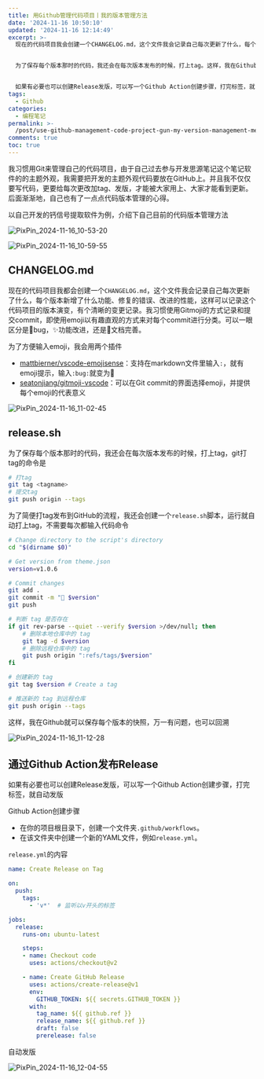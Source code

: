 ```yaml
---
title: 用Github管理代码项目丨我的版本管理方法
date: '2024-11-16 10:50:10'
updated: '2024-11-16 12:14:49'
excerpt: >-
  现在的代码项目我会创建一个CHANGELOG.md，这个文件我会记录自己每次更新了什么，每个版本新增了什么功能、修复的错误、改进的性能，这样可以记录这个代码项目的版本演变，有个清晰的变更记录。我习惯使用Gitmoji，即emoji用更有趣直观的方式来对每个更改进行分类。可以一眼区分是🐛bug，✨功能改进，还是📝文档完善。


  为了保存每个版本那时的代码，我还会在每次版本发布的时候，打上tag。这样，我在Github就可以保存每个版本的快照，万一有问题，也可以回溯。


  如果有必要也可以创建Release发版，可以写一个Github Action创建步骤，打完标签，就自动发版
tags:
  - Github
categories:
  - 编程笔记
permalink: >-
  /post/use-github-management-code-project-gun-my-version-management-method-jm4fp.html
comments: true
toc: true
---
```




我习惯用Git来管理自己的代码项目，由于自己过去参与开发思源笔记这个笔记软件的的主题外观，我需要把开发的主题外观代码要放在GitHub上。并且我不仅仅要写代码，更要给每次更改加tag、发版，才能被大家用上、大家才能看到更新。后面渐渐地，自己也有了一点点代码版本管理的心得。

以自己开发的钙信号提取软件为例，介绍下自己目前的代码版本管理方法

​![PixPin_2024-11-16_10-53-20](https://fastly.jsdelivr.net/gh/Achuan-2/PicBed@pic/assets/PixPin_2024-11-16_10-53-20-20241116105321-5z9gbgx.png)​

​![PixPin_2024-11-16_10-59-55](https://fastly.jsdelivr.net/gh/Achuan-2/PicBed@pic/assets/PixPin_2024-11-16_10-59-55-20241116105956-loz4otb.png)​

## CHANGELOG.md

现在的代码项目我都会创建一个`CHANGELOG.md`​，这个文件我会记录自己每次更新了什么，每个版本新增了什么功能、修复的错误、改进的性能，这样可以记录这个代码项目的版本演变，有个清晰的变更记录。我习惯使用Gitmoji的方式记录和提交commit，即使用emoji以有趣直观的方式来对每个commit进行分类。可以一眼区分是🐛bug，✨功能改进，还是📝文档完善。

为了方便输入emoji，我会用两个插件

* [mattbierner/vscode-emojisense](https://github.com/mattbierner/vscode-emojisense)：支持在markdown文件里输入`:`​，就有emoji提示，输入`:bug:`​就变为🐛
* [seatonjiang/gitmoji-vscode](https://github.com/seatonjiang/gitmoji-vscode)：可以在Git commit的界面选择emoji，并提供每个emoji的代表意义

​![PixPin_2024-11-16_11-02-45](https://fastly.jsdelivr.net/gh/Achuan-2/PicBed@pic/assets/PixPin_2024-11-16_11-02-45-20241116110248-m0i0wk4.png)​

## release.sh

为了保存每个版本那时的代码，我还会在每次版本发布的时候，打上tag，git打tag的命令是

```bash
# 打tag
git tag <tagname>
# 提交tag
git push origin --tags
```

为了简便打tag发布到GitHub的流程，我还会创建一个`release.sh`​脚本，运行就自动打上tag，不需要每次都输入代码命令

```bash
# Change directory to the script's directory
cd "$(dirname $0)" 

# Get version from theme.json
version=v1.0.6

# Commit changes
git add .
git commit -m "🔖 $version" 
git push

# 判断 tag 是否存在
if git rev-parse --quiet --verify $version >/dev/null; then
    # 删除本地仓库中的 tag
    git tag -d $version
    # 删除远程仓库中的 tag
    git push origin ":refs/tags/$version"
fi

# 创建新的 tag
git tag $version # Create a tag

# 推送新的 tag 到远程仓库
git push origin --tags 
```

这样，我在Github就可以保存每个版本的快照，万一有问题，也可以回溯

​![PixPin_2024-11-16_11-12-28](https://fastly.jsdelivr.net/gh/Achuan-2/PicBed@pic/assets/PixPin_2024-11-16_11-12-28-20241116111229-mk3d08y.png)​

## 通过Github Action发布Release

如果有必要也可以创建Release发版，可以写一个Github Action创建步骤，打完标签，就自动发版

Github Action创建步骤

* 在你的项目根目录下，创建一个文件夹`.github/workflows`​。
* 在该文件夹中创建一个新的YAML文件，例如`release.yml`​。

​`release.yml`​的内容

```yml
name: Create Release on Tag

on:
  push:
    tags:
      - 'v*'  # 监听以v开头的标签

jobs:
  release:
    runs-on: ubuntu-latest

    steps:
    - name: Checkout code
      uses: actions/checkout@v2

    - name: Create GitHub Release
      uses: actions/create-release@v1
      env:
        GITHUB_TOKEN: ${{ secrets.GITHUB_TOKEN }}
      with:
        tag_name: ${{ github.ref }}
        release_name: ${{ github.ref }}
        draft: false
        prerelease: false
```

自动发版

​![PixPin_2024-11-16_12-04-55](https://fastly.jsdelivr.net/gh/Achuan-2/PicBed@pic/assets/PixPin_2024-11-16_12-04-55-20241116120500-jhhkqk6.png)​
